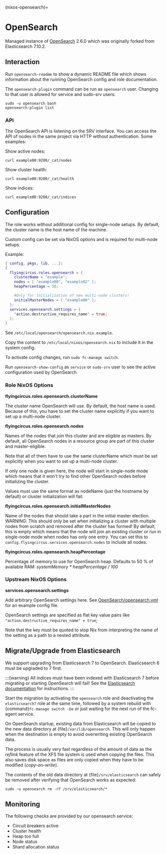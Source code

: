 (nixos-opensearch)=

# OpenSearch

Managed instance of [OpenSearch](https://opensearch.org) 2.6.0
which was originally forked from Elasticsearch 7.10.2.


## Interaction

Run `opensearch-readme` to show a dynamic README file which shows information
about the running OpenSearch config and role documentation.

The `opensearch-plugin` command can be run as `opensearch` user.
Changing to that user is allowed for service and sudo-srv users:

```shell
sudo -u opensearch bash
opensearch-plugin list
```

### API

The OpenSearch API is listening on the SRV interface. You can access
the API of nodes in the same project via HTTP without authentication.
Some examples:

Show active nodes:

```shell
curl example00:9200/_cat/nodes
```

Show cluster health:

```shell
curl example00:9200/_cat/health
```

Show indices:

```shell
curl example00:9200/_cat/indices
```

## Configuration

The role works without additional config for single-node setups.
By default, the cluster name is the host name of the machine.

Custom config can be set via NixOS options and is required for multi-node
setups.

Example:

```nix
{ config, pkgs, lib, ...}:
{
  flyingcircus.roles.opensearch = {
    clusterName = "example";
    nodes = [ "example00", "example02" ];
    heapPercentage = 50;

    #Only for initialization of new multi-node clusters!
    initialMasterNodes = [ "example00" ];
  };
  services.opensearch.settings = {
    "action.destructive_requires_name" = true;
  };
}

```

See `/etc/local/opensearch/opensearch.nix.example`.

Copy the content to `/etc/local/nixos/opensearch.nix` to include it in
the system config.

To activate config changes, run `sudo fc-manage switch`.

Run `opensearch-show-config` as `service` or `sudo-srv` user to see
the active configuration used by OpenSearch.

### Role NixOS Options

**flyingcircus.roles.opensearch.clusterName**

The cluster name OpenSearch will use. By default, the host name is
used. Because of this, you have to set the cluster name explicitly
if you want to set up a multi-node cluster.

**flyingcircus.roles.opensearch.nodes**

Names of the nodes that join this cluster and are eligible as masters.
By default, all OpenSearch nodes in a resource group are part of this cluster
and master-eligible.

Note that all of them have to use the same clusterName which must be
set explicitly when you want to set up a multi-node cluster.

If only one node is given here, the node will start in single-node
mode which means that it won't try to find other OpenSearch nodes before
initializing the cluster.

Values must use the same format as nodeName (just the hostname
by default) or cluster initialization will fail.

**flyingcircus.roles.opensearch.initialMasterNodes**

Name of the nodes that should take a part in the initial master election.
WARNING: This should only be set when initializing a cluster with multiple nodes
from scratch and removed after the cluster has formed!
By default, this is empty which means that the node will join an existing
cluster or run in single-node mode when nodes has only one entry.
You can set this to `config.flyingcircus.services.opensearch.nodes` to include
all nodes.

**flyingcircus.roles.opensearch.heapPercentage**

Percentage of memory to use for OpenSearch heap. Defaults to 50 % of
available RAM: *systemMemory * heapPercentage / 100*

### Upstream NixOS Options

**services.opensearch.settings**

Add arbitrary OpenSearch settings here. See
[OpenSearch/opensearch.yml](https://github.com/opensearch-project/OpenSearch/blob/main/distribution/src/config/opensearch.yml)
for an example config file.

OpenSearch settings are specified as flat key value pairs like
`"action.destructive_requires_name" = true`;

Note that the key must be quoted to stop Nix from interpreting the name
of the setting as a path to a nested attribute.


## Migrate/Upgrade from Elasticsearch

We support upgrading from Elasticsearch 7 to OpenSearch.
Elasticsearch 6 must be upgraded to 7 first.

:::{warning}
All indices must have been indexed with Elasticsearch 7 before migrating or
starting OpenSearch will fail! See the
[Elasticsearch documentation](https://www.elastic.co/guide/en/elasticsearch/reference/7.10/reindex-upgrade-inplace.html)
for instructions.
:::

Start the migration by activating the `opensearch` role and deactivating the
`elasticsearch7` role at the same time, followed by a system rebuild with
{command}`fc-manage switch -be` or just waiting for the next run of the fc-agent service.

On OpenSearch startup, existing data from Elasticsearch will be copied to the
new data directory at {file}`/var/lib/opensearch`. This will only happen when
the destination is empty to avoid overwriting existing OpenSearch data.

The process is usually very fast regardless of the amount of data as the
*reflink* feature of the XFS file system is used when copying the files. This
also saves disk space as files are only copied when they have to be
modified (*copy-on-write*).

The contents of the old data directory at {file}`/srv/elasticsearch` can
safely be removed after verifying that OpenSearch works as expected:

```shell
sudo -u opensearch rm -rf /srv/elasticsearch/*
```


## Monitoring

The following checks are provided by our opensearch service:

- Circuit breakers active
- Cluster health
- Heap too full
- Node status
- Shard allocation status
